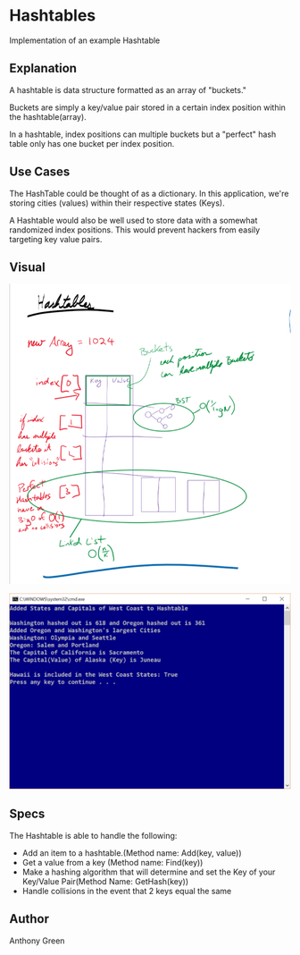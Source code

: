 ﻿# Hashtables
Implementation of an example Hashtable

## Explanation
A hashtable is data structure formatted as an array of "buckets."

Buckets are simply a key/value pair stored in a certain index position within the hashtable(array). 

In a hashtable, index positions can multiple buckets but a "perfect" hash table only has one bucket per index position.

## Use Cases
The HashTable could be thought of as a dictionary. In this application, we're storing cities (values) within their respective states (Keys). 

A Hashtable would also be well used to store data with a somewhat randomized index positions. This would prevent hackers from easily targeting key value pairs. 
 
## Visual
![Visual of Hashtables](https://github.com/cascadianrebel/data-structures-and-algorithms/blob/master/assets/HashTableWhiteboard.PNG)

![Visual of ConsoleApp](https://github.com/cascadianrebel/data-structures-and-algorithms/blob/master/assets/HashTableConsole.PNG)

## Specs
The Hashtable is able to handle the following:

- Add an item to a hashtable.(Method name: Add(key, value))
- Get a value from a key (Method name: Find(key))
- Make a hashing algorithm that will determine and set the Key of your Key/Value Pair(Method Name: GetHash(key))
- Handle collisions in the event that 2 keys equal the same

## Author
Anthony Green
